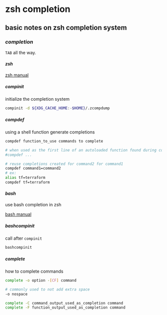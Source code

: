 # zsh completion

## basic notes on zsh completion system


### _completion_

`TAB` all the way.

#### _zsh_

[zsh manual](http://zsh.sourceforge.net/Doc/Release/Completion-System.html)

##### _compinit_

initialize the completion system

```sh
compinit -d ${XDG_CACHE_HOME:-$HOME}/.zcompdump
```

##### _compdef_

using a shell function generate completions

```sh
compdef function_to_use commands to complete

# when used as the first line of an autoloaded function found during compinit
#compdef ...

# reuse completions created for command2 for command1
compdef command1=command2
# ex:
alias tf=terraform
compdef tf=terraform
```

#### _bash_

use bash completion in zsh

[bash manual](https://www.gnu.org/software/bash/manual/html_node/Programmable-Completion-Builtins.html)

##### _bashcompinit_

call after `compinit`

```sh
bashcompinit
```

##### _complete_

how to complete commands

```sh
complete -o option -[CF] command

# commonly used to not add extra space
-o nospace

complete -C command_output_used_as_completion command
complete -F function_output_used_as_completion command
```
